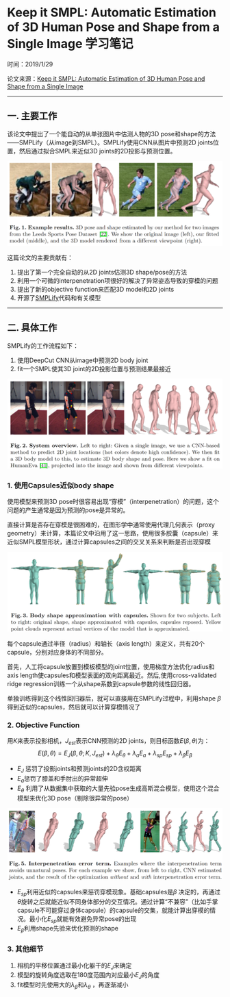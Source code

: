 # Keep it SMPL: Automatic Estimation of 3D Human Pose and Shape from a Single Image 学习笔记

时间：2019/1/29

论文来源：[Keep it SMPL: Automatic Estimation of 3D Human Pose and Shape from a Single Image]( https://doi.org/10.1007/978-3-319-46454-1_34)

------

## 一. 主要工作

该论文中提出了一个能自动的从单张图片中估测人物的3D pose和shape的方法——SMPLify（从image到SMPL）。SMPLify使用CNN从图片中预测2D joints位置，然后通过拟合SMPL来近似3D joints的2D投影与预测位置。

![](assets/11-1.png)

这篇论文的主要贡献有：

1. 提出了第一个完全自动的从2D joints估测3D shape/pose的方法
2. 利用一个可微的interpenetration项很好的解决了异常姿态导致的穿模的问题
3. 提出了新的objective function来匹配3D model和2D joints
4. 开源了[SMPLify](http://smplify.is.tue.mpg.de )代码和有关模型



------

## 二. 具体工作

SMPLify的工作流程如下：

1. 使用DeepCut CNN从image中预测2D body joint
2. fit一个SMPL使其3D joint的2D投影位置与预测结果最接近

![](assets/11-2.png)

### 1. 使用Capsules近似body shape

使用模型来预测3D pose时很容易出现“穿模”（interpenetration）的问题，这个问题的产生通常是因为预测的pose是异常的。

直接计算是否存在穿模是很困难的，在图形学中通常使用代理几何表示（proxy geometry）来计算，本篇论文中沿用了这一思路，使用很多胶囊（capsule）来近似SMPL模型形状，通过计算capsules之间的交叉关系来判断是否出现穿模

![](assets/11-3.png)

每个capsule通过半径（radius）和轴长（axis length）来定义，共有20个capsule，分别对应身体的不同部分。

首先，人工将capsule放置到模板模型的joint位置，使用梯度方法优化radius和axis length使capsules和模型表面的双向距离最近。然后,使用cross-validated ridge regression训练一个从shape系数到capsule参数的线性回归器。

单独训练得到这个线性回归器后，就可以直接用在SMPLify过程中，利用shape $\beta$ 得到近似的capsules，然后就可以计算穿模情况了

### 2. Objective Function

用$K$来表示投影相机，$J_{est}$表示CNN预测的2D joints，则目标函数$E(\beta,\theta)$为：
$$
E(\beta,\theta)=E_J(\beta,\theta;K,J_{est})+\lambda_{\theta}E_{\theta}+\lambda_{a}E_{a}+\lambda_{sp}E_{sp}+\lambda_{\beta}E_{\beta}
$$

- $E_J$ 惩罚了投影joints和预测joints的2D含权距离
- $E_a​$ 惩罚了膝盖和手肘出的异常超伸
- $E_{\theta}$ 利用了从数据集中获取的大量先验pose生成高斯混合模型，使用这个混合模型来优化3D pose（剔除很异常的pose）

![](assets/11-4.png)

- $E_{sp}​$ 利用近似的capsules来惩罚穿模现象。基础capsules是$\beta​$ 决定的，再通过$\theta​$旋转之后就能近似不同身体部分的交互情况。通过计算“不兼容”（比如手掌capsule不可能穿过身体capsule）的capsule的交集，就能计算出穿模的情况。最小化$E_{sp}​$ 就能有效避免异常pose的出现
- $E_{\beta}​$利用shape先验来优化预测的shape



### 3. 其他细节

1. 相机的平移位置通过最小化躯干的$E_J$来确定
2. 模型的旋转角度选取在180度范围内对应最小$E_J$的角度
3. fit模型时先使用大的$\lambda_{\beta}$和$\lambda_{\theta}$ ，再逐渐减小
